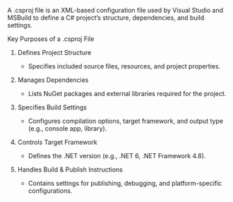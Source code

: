 A .csproj file is an XML-based configuration file used by Visual Studio and MSBuild to define a C# project’s structure, dependencies, and build settings.

Key Purposes of a .csproj File

1. Defines Project Structure  
   - Specifies included source files, resources, and project properties.

2. Manages Dependencies  
   - Lists NuGet packages and external libraries required for the project.

3. Specifies Build Settings  
   - Configures compilation options, target framework, and output type (e.g., console app, library).

4. Controls Target Framework  
   - Defines the .NET version (e.g., .NET 6, .NET Framework 4.8).

5. Handles Build & Publish Instructions  
   - Contains settings for publishing, debugging, and platform-specific configurations.
